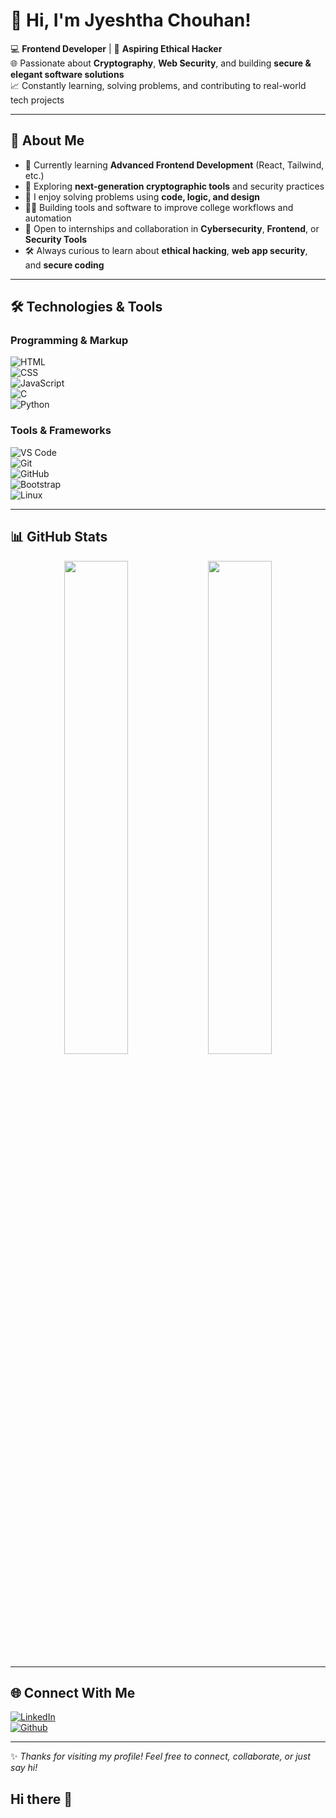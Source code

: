 # 👋 Hi, I'm Jyeshtha Chouhan!

💻 **Frontend Developer** | 🔐 **Aspiring Ethical Hacker**  
🌐 Passionate about **Cryptography**, **Web Security**, and building **secure & elegant software solutions**  
📈 Constantly learning, solving problems, and contributing to real-world tech projects

---

## 🚀 About Me

- 🌱 Currently learning **Advanced Frontend Development** (React, Tailwind, etc.)
- 🔐 Exploring **next-generation cryptographic tools** and security practices
- 🧠 I enjoy solving problems using **code, logic, and design**
- 👨‍💻 Building tools and software to improve college workflows and automation
- 🤝 Open to internships and collaboration in **Cybersecurity**, **Frontend**, or **Security Tools**
- 🛠️ Always curious to learn about **ethical hacking**, **web app security**, and **secure coding**

---

## 🛠️ Technologies & Tools

### Programming & Markup
![HTML](https://img.shields.io/badge/-HTML5-E34F26?logo=html5&logoColor=white&style=flat)  
![CSS](https://img.shields.io/badge/-CSS3-1572B6?logo=css3&logoColor=white&style=flat)  
![JavaScript](https://img.shields.io/badge/-JavaScript-F7DF1E?logo=javascript&logoColor=black&style=flat)  
![C](https://img.shields.io/badge/-C-00599C?logo=c&logoColor=white&style=flat)  
![Python](https://img.shields.io/badge/-Python-3776AB?logo=python&logoColor=white&style=flat)

### Tools & Frameworks  
![VS Code](https://img.shields.io/badge/-VSCode-007ACC?logo=visual-studio-code&logoColor=white&style=flat)  
![Git](https://img.shields.io/badge/-Git-F05032?logo=git&logoColor=white&style=flat)  
![GitHub](https://img.shields.io/badge/-GitHub-181717?logo=github&logoColor=white&style=flat)  
![Bootstrap](https://img.shields.io/badge/-Bootstrap-7952B3?logo=bootstrap&logoColor=white&style=flat)  
![Linux](https://img.shields.io/badge/-Linux-FCC624?logo=linux&logoColor=black&style=flat)

---

## 📊 GitHub Stats

<p align="center">
  <img src="https://github-readme-stats.vercel.app/api?username=jyeshthachouhan14&show_icons=true&theme=radical" width="45%"/>
  <img src="https://github-readme-streak-stats.herokuapp.com/?user=jyeshthachouhan14&theme=radical" width="45%"/>
</p>

---

## 🌐 Connect With Me

[![LinkedIn](https://img.shields.io/badge/-LinkedIn-blue?logo=linkedin&style=flat&logoColor=white)](https://linkedin.com/in/jyeshthachouhan14)  
[![Github](https://img.shields.io/badge/-Github-E4405F?logo=github&style=flat&logoColor=white)](https://github.com/jyeshthachouhan14) 

---

✨ *Thanks for visiting my profile! Feel free to connect, collaborate, or just say hi!*  
## Hi there 👋

<!--
**jyeshthachouhan14/jyeshthachouhan14** is a ✨ _special_ ✨ repository because its `README.md` (this file) appears on your GitHub profile.

Here are some ideas to get you started:

- 🔭 I’m currently working on ...
- 🌱 I’m currently learning ...
- 👯 I’m looking to collaborate on ...
- 🤔 I’m looking for help with ...
- 💬 Ask me about ...
- 📫 How to reach me: ...
- 😄 Pronouns: ...
- ⚡ Fun fact: ...
-->
